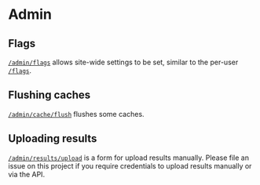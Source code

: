 # Admin

## Flags

[`/admin/flags`](https://wpt.fyi/admin/flags) allows site-wide settings to be set, similar to the per-user [`/flags`](https://wpt.fyi/flags).

## Flushing caches

[`/admin/cache/flush`](https://wpt.fyi//admin/cache/flush) flushes some caches.

## Uploading results

[`/admin/results/upload`](https://wpt.fyi//admin/results/upload) is a form for upload results manually. Please file an issue on this project if you require credentials to upload results manually or via the API.
